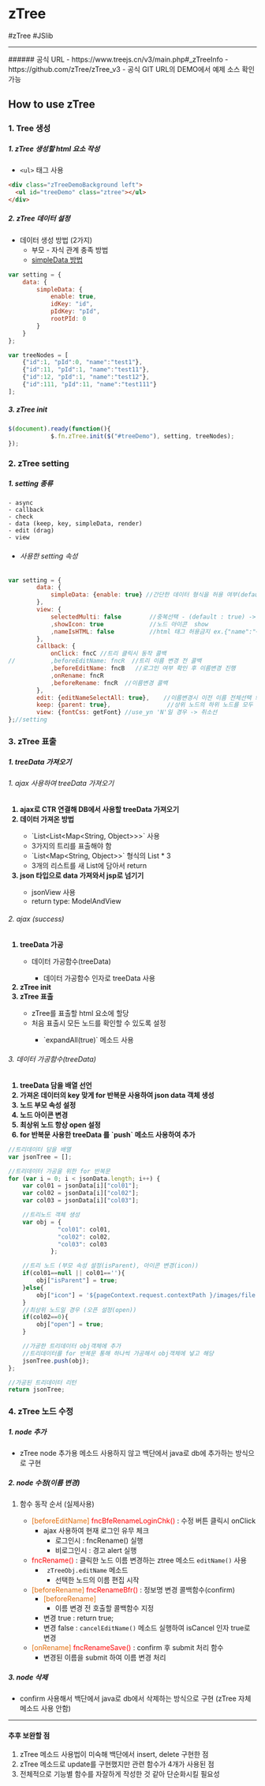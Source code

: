 # zTree
#zTree #JSlib

<hr>
###### 공식 URL
- https://www.treejs.cn/v3/main.php#_zTreeInfo
- https://github.com/zTree/zTree_v3
	- 공식 GIT URL의 DEMO에서 예제 소스 확인 가능

## How to use zTree 
### 1. Tree 생성
##### 1. zTree 생성할 html 요소 작성
-  `<ul>` 태그 사용
  ```html
<div class="zTreeDemoBackground left">
	<ul id="treeDemo" class="ztree"></ul>
</div>
```

##### 2. zTree 데이터 설정
- 데이터 생성 방법 (2가지)
	- 부모 - 자식 관계 충족 방법
	- <u>simpleData 방법</u>
```js
var setting = {
	data: {
		simpleData: {
			enable: true,
			idKey: "id",
			pIdKey: "pId",
			rootPId: 0
		}
	}
};

var treeNodes = [
    {"id":1, "pId":0, "name":"test1"},
    {"id":11, "pId":1, "name":"test11"},
    {"id":12, "pId":1, "name":"test12"},
    {"id":111, "pId":11, "name":"test111"}
];
```

##### 3. zTree init
```js
$(document).ready(function(){
			$.fn.zTree.init($("#treeDemo"), setting, treeNodes);
});
```


### 2. zTree setting
##### 1. setting 종류
	- async
	- callback
	- check
	- data (keep, key, simpleData, render)
	- edit (drag)
	- view

- ###### 사용한 setting 속성
```js
var setting = {
		data: {
			simpleData: {enable: true} //간단한 데이터 형식을 허용 여부(default : false)
		},
		view: {
			selectedMulti: false		//중복선택 - (default : true) -> false로 중복 선택 방지
			,showIcon: true				//노드 아이콘  show
			,nameIsHTML: false			//html 태그 허용금지 ex.{"name":"<font color='red'>test</font>"}
		},
		callback: {
			onClick: fncC //트리 클릭시 동작 콜백
// 			,beforeEditName: fncR  //트리 이름 변경 전 콜백
			,beforeEditName: fncB	//로그인 여부 확인 후 이름변경 진행
			,onRename: fncR
			,beforeRename: fncR  //이름변경 콜백
		},
		edit: {editNameSelectAll: true}, 	//이름변경시 이전 이름 전체선택 되도록
		keep: {parent: true}, 				 //상위 노드의 하위 노드를 모두 제거해도 해당 'isParent' 속성이 여전히 true를 유지
		view: {fontCss: getFont} //use_yn 'N'일 경우 -> 취소선
};//setting	
```


### 3. zTree 표출
##### 1. treeData 가져오기
<h6>1. ajax 사용하여 treeData 가져오기</h6>
<ol>
<b><li>ajax로 CTR 연결해 DB에서 사용할 treeData 가져오기</li></b>
<b><li>데이터 가져온 방법 </li></b>
	<ul>
	    <li>`List&lt;List&lt;Map&lt;String, Object&gt;&gt;&gt;` 사용</li>
		<li>3가지의 트리를 표출해야 함 </li>
	    <li>`List&lt;Map&lt;String, Object&gt;&gt;` 형식의 List * 3 </li>
	    <li> 3개의 리스트를 새 List에 담아서 return </li>
    </ul>
<b><li>json 타입으로 data 가져와서 jsp로 넘기기</li></b>
	<ul>
	    <li> jsonView 사용    </li>
		<li> return type: ModelAndView   </li>
    </ul>
</ol>

<h6>2. ajax (success)</h6>
<ol>
	<b><li> treeData 가공</li></b>
		<ul>
			<li>데이터 가공함수(treeData)</li>
				<ul>
					<li>데이터 가공함수 인자로 treeData 사용</li>
				</ul>
		</ul>
	<b><li> zTree init</li></b>
	<b><li> zTree 표출</li></b>
		<ul>
		<li>zTree를 표출할 html 요소에 할당</li>
		<li>처음 표출시 모든 노드를 확인할 수 있도록 설정</li>
			<ul>
				<li>`expandAll(true)` 메소드 사용</li>
			</ul>
		</ul>
</ol>
	   
<h6>3. 데이터 가공함수(treeData)</h6>
<ol>
	<b><li>treeData 담을 배열 선언</li></b>
	<b><li>가져온 데이터의 key 맞게 for 반복문 사용하여 json data 객체 생성</li></b>
	<b><li>노드 부모 속성 설정</li></b>
	<b><li>노드 아이콘 변경</li></b>
	<b><li>최상위 노드 항상 open 설정</li></b>
	<b><li> for 반복문 사용한 treeData 를 `push` 메소드 사용하여 추가</li></b>
</ol>

```js
//트리데이터 담을 배열
var jsonTree = [];

//트리데이터 가공을 위한 for 반복문
for (var i = 0; i < jsonData.length; i++) {
	var col01 = jsonData[i]["col01"];
	var col02 = jsonData[i]["col02"];
	var col03 = jsonData[i]["col03"];

	//트리노드 객체 생성
	var obj = {
			  "col01": col01,
			  "col02": col02,
			  "col03": col03
			};

	//트리 노드 (부모 속성 설정(isParent), 아이콘 변경(icon))
	if(col01==null || col01==''){	
		obj["isParent"] = true;
	}else{
		obj["icon"] = '${pageContext.request.contextPath }/images/file.png';
	}
	//최상위 노드일 경우 (오픈 설정(open))
	if(col02==0){	
		obj["open"] = true;
	}

	//가공한 트리데이터 obj객체에 추가
	//트리데이터를 for 반복문 통해 하나씩 가공해서 obj객체에 넣고 해당 
	jsonTree.push(obj);
};

//가공된 트리데이터 리턴
return jsonTree;

```


### 4. zTree 노드 수정
##### 1. node 추가
- zTree node 추가용 메소드 사용하지 않고 백단에서 java로 db에 추가하는 방식으로 구현
##### 2. node 수정(이름 변경)
1. 함수 동작 순서 (실제사용)

	- <font color="#e36c09"> </font><font color="#e36c09"> [beforeEditName]</font> <font color="#ff0000">fncBfeRenameLoginChk()</font> : 수정 버튼 클릭시 onClick
		- ajax 사용하여 현재 로그인 유무 체크
			- 로그인시 : fncRename() 실행
			- 비로그인시 : 경고 alert 실행
	- <font color="#ff0000">fncRename()</font> : 클릭한 노드 이름 변경하는 ztree 메소드 `editName()` 사용
		- ` zTreeObj.editName` 메소드
			- 선택한 노드의 이름 편집 시작
	- <font color="#e36c09">[beforeRename]</font> <font color="#ff0000">fncRenameBfr()</font> : 정보명 변경 콜백함수(confirm)
		- <font color="#e36c09">[beforeRename]</font>
			- 이름 변경 전 호출할 콜백함수 지정
		- 변경 true : return true;
		- 변경 false : `cancelEditName()` 메소드 실행하여 isCancel 인자 true로 변경
	- <font color="#e36c09">[onRename]</font> <font color="#ff0000">fncRenameSave()</font> : confirm 후 submit 처리 함수
		- 변경된 이름을 submit 하여 이름 변경 처리

##### 3. node 삭제
- confirm 사용해서 백단에서 java로 db에서 삭제하는 방식으로 구현 (zTree 자체 메소드 사용 안함)

---
#### 추후 보완할 점
1. zTree 메소드 사용법이 미숙해 백단에서 insert, delete 구현한 점
2. zTree 메소드로 update를 구현했지만 관련 함수가 4개가 사용된 점
3. 전체적으로 기능별 함수를 자잘하게 작성한 것 같아 단순화시킬 필요성




